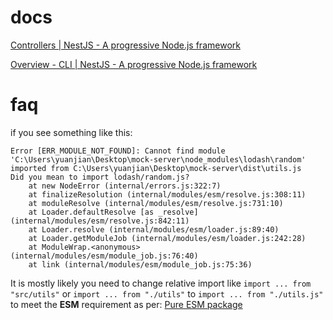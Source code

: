 # docs

[Controllers | NestJS - A progressive Node.js framework]( https://docs.nestjs.com/controllers )

[Overview - CLI | NestJS - A progressive Node.js framework]( https://docs.nestjs.com/cli/overview )

# faq

if you see something like this:

```
Error [ERR_MODULE_NOT_FOUND]: Cannot find module 'C:\Users\yuanjian\Desktop\mock-server\node_modules\lodash\random' imported from C:\Users\yuanjian\Desktop\mock-server\dist\utils.js
Did you mean to import lodash/random.js?
    at new NodeError (internal/errors.js:322:7)
    at finalizeResolution (internal/modules/esm/resolve.js:308:11)
    at moduleResolve (internal/modules/esm/resolve.js:731:10)
    at Loader.defaultResolve [as _resolve] (internal/modules/esm/resolve.js:842:11)
    at Loader.resolve (internal/modules/esm/loader.js:89:40)
    at Loader.getModuleJob (internal/modules/esm/loader.js:242:28)
    at ModuleWrap.<anonymous> (internal/modules/esm/module_job.js:76:40)
    at link (internal/modules/esm/module_job.js:75:36)

```

It is mostly likely you need to change relative import like `import ... from "src/utils"` or `import ... from "./utils"` to `import ... from "./utils.js"` to meet the **ESM** requirement as per: [Pure ESM package]( https://gist.github.com/sindresorhus/a39789f98801d908bbc7ff3ecc99d99c )

